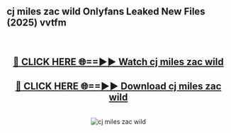 <h2>cj miles zac wild Onlyfans Leaked New Files (2025) vvtfm</h2>
<br>
<div align="center">
<h2><a href="https://mediafiles.top/cj_miles_zac_wild&ref=git" rel="nofollow">🔴 CLICK HERE 🌐==►► Watch cj miles zac wild</a></h2>
<h2><a href="https://mediafiles.top/cj_miles_zac_wild&ref=git" rel="nofollow">🔴 CLICK HERE 🌐==►► Download cj miles zac wild</a></h2>
<br>
<a href="https://mediafiles.top/cj_miles_zac_wild&ref=git" rel="nofollow" data-target="animated-image.originalLink"><img src="https://i.ibb.co.com/xMMVF88/686577567.gif" alt="cj miles zac wild" style="max-width: 100%; display: inline-block;" data-target="animated-image.originalImage"></a>
</div>
<br>
<br>